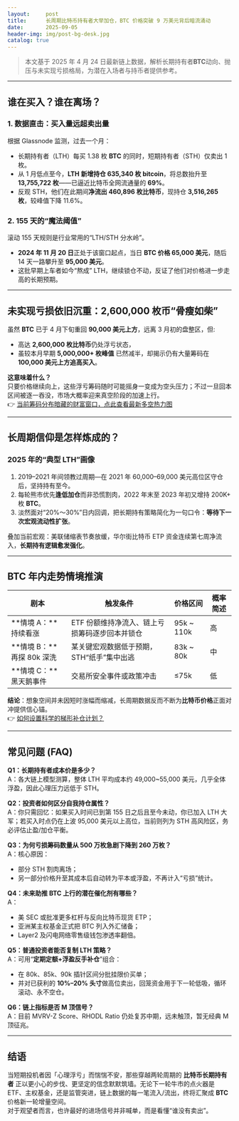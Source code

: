 ```yaml
---
layout:     post
title:      长周期比特币持有者大举加仓，BTC 价格突破 9 万美元背后暗流涌动
date:       2025-09-05
header-img: img/post-bg-desk.jpg
catalog: true
---
```


> 本文基于 2025 年 4 月 24 日最新链上数据，解析长期持有者**BTC**动向、抛压与未实现亏损格局，为潜在入场者与持币者提供参考。

---

## 谁在买入？谁在离场？

### 1. 数据直击：买入量远超卖出量  
根据 Glassnode 监测，过去一个月：

- 长期持有者（LTH）每买 1.38 枚 **BTC** 的同时，短期持有者（STH）仅卖出 1 枚。  
- 从 1 月低点至今，**LTH 新增持仓 635,340 枚 bitcoin**，将总数抬升至 **13,755,722 枚**——已逼近比特币全网流通量的 **69%**。
- 反观 STH，他们在此期间**净流出 460,896 枚比特币**，现持仓 **3,516,265 枚**，较峰值下降 11.6%。

### 2. 155 天的“魔法阈值”  
滚动 155 天规则是行业常用的“LTH/STH 分水岭”。  
- **2024 年 11 月 20 日**正处于该窗口起点，当日 **BTC 价格 65,000 美元**，随后 14 天一路攀升至 **95,000 美元**。  
- 这批早期上车者如今“熬成” LTH，继续锁仓不动，反证了他们对价格进一步走高的长期预期。

---

## 未实现亏损依旧沉重：2,600,000 枚币“骨瘦如柴”

虽然 **BTC** 已于 4 月下旬重回 **90,000 美元上方**，远离 3 月初的盘整区，但:

- 高达 **2,600,000 枚比特币**仍处浮亏状态，  
- 虽较本月早期 **5,000,000+ 枚峰值** 已然减半，却揭示仍有大量筹码在 **100,000 美元上方追高买入**。

**这意味着什么？**  
只要价格继续向上，这些浮亏筹码随时可能摇身一变成为空头压力；不过一旦回本区间被逐一吞没，市场大概率迎来真空阶段的加速上行。  
👉 [当前筹码分布暗藏的财富窗口，点此查看最新多空热力图](https://okxdog.com/)

---

## 长周期信仰是怎样炼成的？

### 2025 年的“典型 LTH”画像  
1. 2019–2021 年间领教过周期—在 2021 年 60,000–69,000 美元高位区守仓后，坚持持有至今。  
2. 每轮熊市优先**逢低加仓**而非恐慌割肉，2022 年末至 2023 年初又增持 200K+ 枚 **BTC**。  
3. 淡然面对“20%～30%”日内回调，把长期持有策略简化为一句口令：**等待下一次宏观流动性扩张**。  

叠加当前宏观：美联储缩表节奏放缓，华尔街比特币 ETP 资金连续第七周净流入，**长期持有逻辑愈发强化**。  

---

## BTC 年内走势情境推演

| 剧本 | 触发条件 | 价格区间 | 概率简述 |
| --- | --- | --- | --- |
| **情境 A：**持续看涨 | ETF 份额维持净流入、链上亏损筹码逐步回本并锁仓 | 95k ~ 110k | 高 |
| **情境 B：**再探 80k 深洗 | 某关键宏观数据低于预期，STH“纸手”集中出逃 | 83k ~ 80k | 中 |
| **情境 C：**黑天鹅事件 | 交易所安全事件或政策冲击 | ≤75k | 低 |

**结论**：想象空间并未因短时涨幅而缩减，长周期数据反而不断为**比特币价格**正面对冲提供信心锚。  
👉 [如何设置科学的梯形补仓计划？](https://okxdog.com/)

---

## 常见问题 (FAQ)

**Q1：长期持有者成本价是多少？**  
A：各大链上模型测算，整体 LTH 平均成本约 49,000~55,000 美元，几乎全体浮盈，因此心理压力远低于 STH。

**Q2：投资者如何区分自我持仓属性？**  
A：你只需回忆：如果买入时间已到第 155 日之后且至今未动，你已加入 LTH 大军；若买入时点仍在上波 95,000 美元以上高位，当前则列为 STH 高风险区，务必评估止盈/加仓平衡。

**Q3：为何亏损筹码数量从 500 万枚急剧下降到 260 万枚？**  
A：核心原因：  
- 部分 STH 割肉离场；  
- 另一部分价格升至其成本后自动转为平本或浮盈，不再计入“亏损”统计。

**Q4：未来助推 BTC 上行的潜在催化剂有哪些？**  
A：  
- 美 SEC 或批准更多杠杆与反向比特币现货 ETP；  
- 亚洲某主权基金正式把 BTC 列入外汇储备；  
- Layer2 及闪电网络零售级钱包渗透率翻倍。

**Q5：普通投资者能否复制 LTH 策略？**  
A：可用“**定期定额+浮盈反手补仓**”组合：  
- 在 80k、85k、90k 插针区间分批挂限价买单；  
- 并对已获利的 **10%–20% 头寸**做高位卖出，回笼资金用于下一轮低吸，循环滚动、永不空仓。

**Q6：链上指标是否 M 顶信号？**  
A：目前 MVRV-Z Score、RHODL Ratio 仍处复苏中期，远未触顶，暂无经典 M 顶征兆。

---

## 结语

当短期投机者因「心理浮亏」而惴惴不安，那些穿越两轮周期的 **比特币长期持有者** 正以更小心的步伐、更坚定的信念默默筑墙。无论下一轮牛市的点火器是 ETF、主权基金，还是监管突进，链上数据的每一笔流入/流出，终将汇聚成 **BTC** 价格新一轮增量空间。  
对于观望者而言，也许最好的进场信号并非喊单，而是看懂“谁没有卖出”。